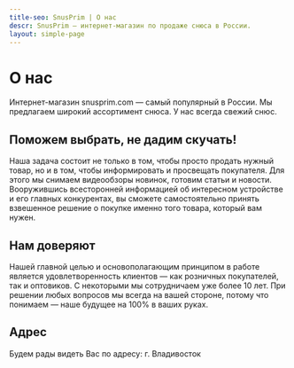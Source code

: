```yaml
---
title-seo: SnusPrim | О нас
descr: SnusPrim — интернет-магазин по продаже снюса в России.
layout: simple-page
---
```


# О нас
Интернет-магазин snusprim.com — самый популярный в России.
Мы предлагаем широкий ассортимент снюса. У нас всегда свежий снюс.

## Поможем выбрать, не дадим скучать!
Наша задача состоит не только в том, чтобы просто продать нужный товар, но и в том, чтобы информировать и просвещать покупателя. Для этого мы снимаем видеообзоры новинок, готовим статьи и новости. Вооружившись всесторонней информацией об интересном устройстве и его главных конкурентах, вы сможете самостоятельно принять взвешенное решение о покупке именно того товара, который вам нужен.

## Нам доверяют
Нашей главной целью и основополагающим принципом в работе является удовлетворенность клиентов — как розничных покупателей, так и оптовиков. С некоторыми мы сотрудничаем уже более 10 лет. При решении любых вопросов мы всегда на вашей стороне, потому что понимаем — наше будущее на 100% в ваших руках.

## Адрес
Будем рады видеть Вас по адресу: г. Владивосток

